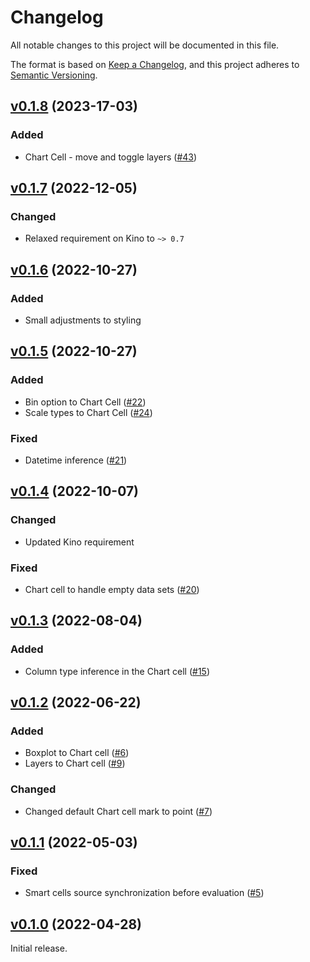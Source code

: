# Changelog

All notable changes to this project will be documented in this file.

The format is based on [Keep a Changelog](https://keepachangelog.com/en/1.0.0/),
and this project adheres to [Semantic Versioning](https://semver.org/spec/v2.0.0.html).

## [v0.1.8](https://github.com/livebook-dev/kino_vega_lite/tree/v0.1.8) (2023-17-03)

### Added

* Chart Cell - move and toggle layers ([#43](https://github.com/livebook-dev/kino_vega_lite/pull/43))

## [v0.1.7](https://github.com/livebook-dev/kino_vega_lite/tree/v0.1.7) (2022-12-05)

### Changed

* Relaxed requirement on Kino to `~> 0.7`

## [v0.1.6](https://github.com/livebook-dev/kino_vega_lite/tree/v0.1.6) (2022-10-27)

### Added

* Small adjustments to styling

## [v0.1.5](https://github.com/livebook-dev/kino_vega_lite/tree/v0.1.5) (2022-10-27)

### Added

* Bin option to Chart Cell ([#22](https://github.com/livebook-dev/kino_vega_lite/pull/22))
* Scale types to Chart Cell ([#24](https://github.com/livebook-dev/kino_vega_lite/pull/24))

### Fixed

* Datetime inference ([#21](https://github.com/livebook-dev/kino_vega_lite/pull/21))

## [v0.1.4](https://github.com/livebook-dev/kino_vega_lite/tree/v0.1.4) (2022-10-07)

### Changed

* Updated Kino requirement

### Fixed

* Chart cell to handle empty data sets ([#20](https://github.com/livebook-dev/kino_vega_lite/pull/20))

## [v0.1.3](https://github.com/livebook-dev/kino_vega_lite/tree/v0.1.3) (2022-08-04)

### Added

* Column type inference in the Chart cell ([#15](https://github.com/livebook-dev/kino_vega_lite/pull/15))

## [v0.1.2](https://github.com/livebook-dev/kino_vega_lite/tree/v0.1.2) (2022-06-22)

### Added

* Boxplot to Chart cell ([#6](https://github.com/livebook-dev/kino_vega_lite/pull/6))
* Layers to Chart cell ([#9](https://github.com/livebook-dev/kino_vega_lite/pull/9))

### Changed

* Changed default Chart cell mark to point ([#7](https://github.com/livebook-dev/kino_vega_lite/pull/7))

## [v0.1.1](https://github.com/livebook-dev/kino_vega_lite/tree/v0.1.1) (2022-05-03)

### Fixed

* Smart cells source synchronization before evaluation ([#5](https://github.com/livebook-dev/kino_vega_lite/pull/5))

## [v0.1.0](https://github.com/livebook-dev/kino_vega_lite/tree/v0.1.0) (2022-04-28)

Initial release.
